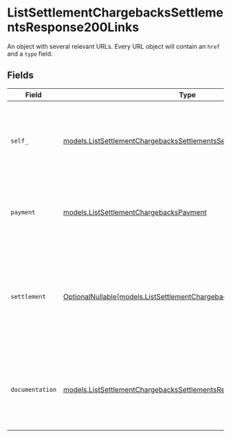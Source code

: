 # ListSettlementChargebacksSettlementsResponse200Links

An object with several relevant URLs. Every URL object will contain an `href` and a `type` field.


## Fields

| Field                                                                                                                                            | Type                                                                                                                                             | Required                                                                                                                                         | Description                                                                                                                                      |
| ------------------------------------------------------------------------------------------------------------------------------------------------ | ------------------------------------------------------------------------------------------------------------------------------------------------ | ------------------------------------------------------------------------------------------------------------------------------------------------ | ------------------------------------------------------------------------------------------------------------------------------------------------ |
| `self_`                                                                                                                                          | [models.ListSettlementChargebacksSettlementsSelf](../models/listsettlementchargebackssettlementsself.md)                                         | :heavy_check_mark:                                                                                                                               | In v2 endpoints, URLs are commonly represented as objects with an `href` and `type` field.                                                       |
| `payment`                                                                                                                                        | [models.ListSettlementChargebacksPayment](../models/listsettlementchargebackspayment.md)                                                         | :heavy_check_mark:                                                                                                                               | The API resource URL of the [payment](get-payment) that this chargeback belongs to.                                                              |
| `settlement`                                                                                                                                     | [OptionalNullable[models.ListSettlementChargebacksSettlement]](../models/listsettlementchargebackssettlement.md)                                 | :heavy_minus_sign:                                                                                                                               | The API resource URL of the [settlement](get-settlement) this chargeback has been settled with. Not present if not yet settled.                  |
| `documentation`                                                                                                                                  | [models.ListSettlementChargebacksSettlementsResponse200Documentation](../models/listsettlementchargebackssettlementsresponse200documentation.md) | :heavy_check_mark:                                                                                                                               | In v2 endpoints, URLs are commonly represented as objects with an `href` and `type` field.                                                       |